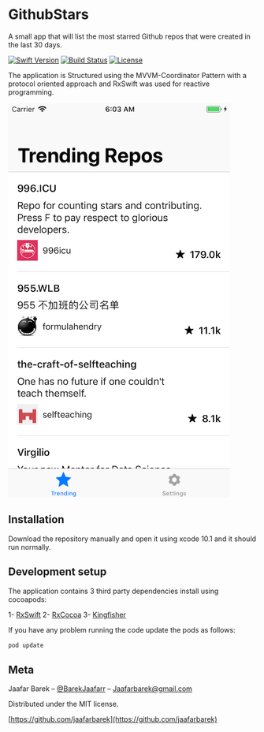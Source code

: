 # GithubStars

A small app that will list the most starred Github repos that were created in the last 30 days. 

[![Swift Version][swift-image]][swift-url]
[![Build Status][travis-image]][travis-url]
[![License][license-image]][license-url]


The application is Structured using the MVVM-Coordinator Pattern with a protocol oriented approach and RxSwift was used for reactive programming.

![](header.png)

## Installation

Download the repository manually and open it using xcode 10.1 and it should run normally.


## Development setup

The application contains 3 third party dependencies install using cocoapods:

1- [RxSwift](https://github.com/ReactiveX/RxSwift)
2- [RxCocoa](https://github.com/ReactiveX/RxSwift/tree/master/RxCocoa)
3- [Kingfisher](https://github.com/onevcat/Kingfisher)

If you have any problem running the code update the pods as follows:

```sh
pod update
```


## Meta

Jaafar Barek – [@BarekJaafarr](https://twitter.com/BarekJaafar) – Jaafarbarek@gmail.com

Distributed under the MIT license.

[https://github.com/jaafarbarek](https://github.com/jaafarbarek)

[swift-image]:https://img.shields.io/badge/swift-4.2-orange.svg
[swift-url]: https://swift.org/
[license-image]: https://img.shields.io/badge/License-MIT-blue.svg
[license-url]: LICENSE
[travis-image]: https://img.shields.io/travis/dbader/node-datadog-metrics/master.svg
[travis-url]: https://travis-ci.org/dbader/node-datadog-metrics
[codebeat-image]: https://codebeat.co/badges/c19b47ea-2f9d-45df-8458-b2d952fe9dad
[codebeat-url]: https://codebeat.co/projects/github-com-vsouza-awesomeios-com
